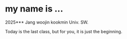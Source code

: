 # my name is ...


2025***     Jang woojin
kookmin Univ. SW.


Today is the last class, but for you, it is just the beginning.

